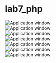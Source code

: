 # lab7_php 
![Application window](https://i.imgur.com/V7wfBMW.jpg)<br>
![Application window](https://i.imgur.com/8wXo8e0.jpg)<br>
![Application window](https://i.imgur.com/MCJmeQy.jpg)<br>
![Application window](https://i.imgur.com/E8jbTUf.jpg)<br>
![Application window](https://i.imgur.com/xGlPa6K.jpg)<br>
![Application window](https://i.imgur.com/A3nh8DY.jpg)<br>
![Application window](https://i.imgur.com/9ZR3w6B.jpg)<br>
